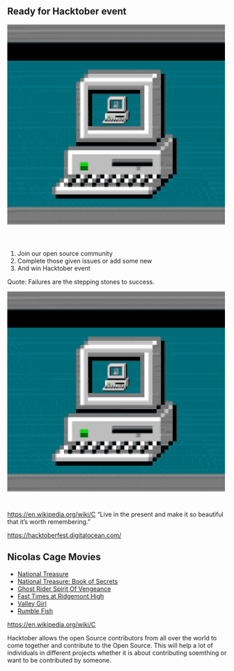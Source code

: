 ## Ready for Hacktober event

![](giphy.gif)

1. Join our open source community
2. Complete those given issues or add some new
3. And win Hacktober event

Quote: Failures are the stepping stones to success.

![](giphy.gif)
https://en.wikipedia.org/wiki/C
“Live in the present and make it so beautiful that it’s worth remembering.”

https://hacktoberfest.digitalocean.com/

## Nicolas Cage Movies


* [National Treasure](https://pt.wikipedia.org/wiki/National_Treasure)
* [National Treasure: Book of Secrets](https://pt.wikipedia.org/wiki/Ghost_Rider:_Spirit_of_Vengeance)
* [Ghost Rider Spirit Of Vengeance](https://en.wikipedia.org/wiki/Fast_Times_at_Ridgemont_High)
* [Fast Times at Ridgemont High](https://en.wikipedia.org/wiki/Fast_Times_at_Ridgemont_High)
* [Valley Girl](https://en.wikipedia.org/wiki/Valley_Girl_(1983_film))
* [Rumble Fish](https://en.wikipedia.org/wiki/Rumble_Fish)

https://en.wikipedia.org/wiki/C

Hacktober allows the open Source contributors from all over the world to come together and contribute to the Open Source.
This will help a lot of individuals in different projects whether it is about contributing soemthing or want to be contributed by someone.